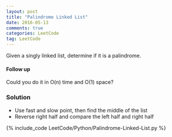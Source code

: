 ```yaml
---
layout: post
title: "Palindrome Linked List"
date: 2016-05-13
comments: true
categories: LeetCode
tag: LeetCode
---
```


Given a singly linked list, determine if it is a palindrome.

#### Follow up
Could you do it in O(n) time and O(1) space?

<!--more-->
### Solution

* Use fast and slow point, then find the middle of the list
* Reverse right half and compare the left half and right half

{% include_code LeetCode/Python/Palindrome-Linked-List.py %}
